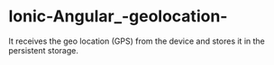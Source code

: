 # Ionic-Angular_-geolocation-
It receives the geo location (GPS) from the device  and stores it in the persistent storage.

